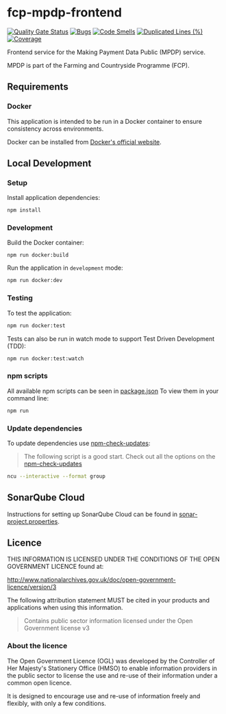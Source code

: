 # fcp-mpdp-frontend

[![Quality Gate Status](https://sonarcloud.io/api/project_badges/measure?project=DEFRA_fcp-mpdp-frontend&metric=alert_status)](https://sonarcloud.io/summary/new_code?id=DEFRA_fcp-mpdp-frontend)
[![Bugs](https://sonarcloud.io/api/project_badges/measure?project=DEFRA_fcp-mpdp-frontend&metric=bugs)](https://sonarcloud.io/summary/new_code?id=DEFRA_fcp-mpdp-frontend)
[![Code Smells](https://sonarcloud.io/api/project_badges/measure?project=DEFRA_fcp-mpdp-frontend&metric=code_smells)](https://sonarcloud.io/summary/new_code?id=DEFRA_fcp-mpdp-frontend)
[![Duplicated Lines (%)](https://sonarcloud.io/api/project_badges/measure?project=DEFRA_fcp-mpdp-frontend&metric=duplicated_lines_density)](https://sonarcloud.io/summary/new_code?id=DEFRA_fcp-mpdp-frontend)
[![Coverage](https://sonarcloud.io/api/project_badges/measure?project=DEFRA_fcp-mpdp-frontend&metric=coverage)](https://sonarcloud.io/summary/new_code?id=DEFRA_fcp-mpdp-frontend)

Frontend service for the Making Payment Data Public (MPDP) service.

MPDP is part of the Farming and Countryside Programme (FCP).

## Requirements

### Docker

This application is intended to be run in a Docker container to ensure consistency across environments.

Docker can be installed from [Docker's official website](https://docs.docker.com/get-docker/).

## Local Development

### Setup

Install application dependencies:

```bash
npm install
```

### Development

Build the Docker container:

```
npm run docker:build
```

Run the application in `development` mode:

```bash
npm run docker:dev
```

### Testing

To test the application:

```bash
npm run docker:test
```

Tests can also be run in watch mode to support Test Driven Development (TDD):

```bash
npm run docker:test:watch
```

### npm scripts

All available npm scripts can be seen in [package.json](./package.json)
To view them in your command line:

```bash
npm run
```

### Update dependencies

To update dependencies use [npm-check-updates](https://github.com/raineorshine/npm-check-updates):

> The following script is a good start. Check out all the options on
> the [npm-check-updates](https://github.com/raineorshine/npm-check-updates)

```bash
ncu --interactive --format group
```

## SonarQube Cloud

Instructions for setting up SonarQube Cloud can be found in [sonar-project.properties](./sonar-project.properties).

## Licence

THIS INFORMATION IS LICENSED UNDER THE CONDITIONS OF THE OPEN GOVERNMENT LICENCE found at:

<http://www.nationalarchives.gov.uk/doc/open-government-licence/version/3>

The following attribution statement MUST be cited in your products and applications when using this information.

> Contains public sector information licensed under the Open Government license v3

### About the licence

The Open Government Licence (OGL) was developed by the Controller of Her Majesty's Stationery Office (HMSO) to enable
information providers in the public sector to license the use and re-use of their information under a common open
licence.

It is designed to encourage use and re-use of information freely and flexibly, with only a few conditions.
